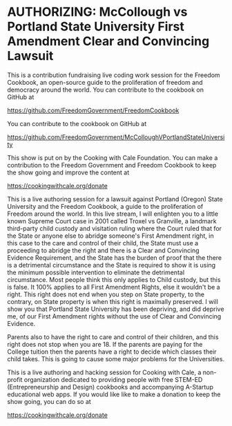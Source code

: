 # AUTHORIZING: McCollough vs Portland State University First Amendment Clear and Convincing Lawsuit

This is a contribution fundraising live coding work session for the Freedom Cookbook, an open-source guide to the proliferation of freedom and democracy around the world. You can contribute to the cookbook on GitHub at

https://github.com/FreedomGovernment/FreedomCookbook

You can contribute to the cookbook on GitHub at

https://github.com/FreedomGovernment/McColloughVPortlandStateUniversity

This show is put on by the Cooking with Cale Foundation. You can make a contribution to the Freedom Government and Freedom Cookbook to keep the show going and improve the content at

https://cookingwithcale.org/donate










This is a live authoring session for a lawsuit against Portland (Oregon) State University and the Freedom Cookbook, a guide to the proliferation of Freedom around the world. In this live stream, I will enlighten you to a little known Supreme Court case in 2001 called Troxel vs Granville, a landmark third-party child custody and visitation ruling where the Court ruled that for the State or anyone else to abridge someone's First Amendment right, in this case to the care and control of their child, the State must use a proceeding to abridge the right and there is a Clear and Convincing Evidence Requirement, and the State has the burden of proof that the there is a detrimental circumstance and the State is required to show it is using the minimum possible intervention to eliminate the detrimental circumstance. Most people think this only applies to Child custody, but this is false. It 100% applies to all First Amendment Rights, else it wouldn't be a right. This right does not end when you step on State property, to the contrary, on State property is when this right is maximally preserved. I will show you that Portland State University has been depriving, and did deprive me, of our First Amendment rights without the use of Clear and Convincing Evidence.

Parents also to have the right to care and control of their children, and this right does not stop when you are 18. If the parents are paying for the College tuition then the parents have a right to decide which classes their child takes. This is going to cause some major problems for the Universities.

This is a live authoring and hacking session for Cooking with Cale, a non-profit organization dedicated to providing people with free STEM-ED (Entrepreneurship and Design) cookbooks and accompanying A-Startup educational web apps. If you would like like to make a donation to keep the show going, you can do so at 

https://cookingwithcale.org/donate